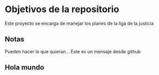 # Objetivos de la repositorio

Este proyecto se encarga de manejar los planes de la liga de la justicia


## Notas
Pueden hacer lo que quieran...
Este es un mensaje desde github
## Hola mundo
